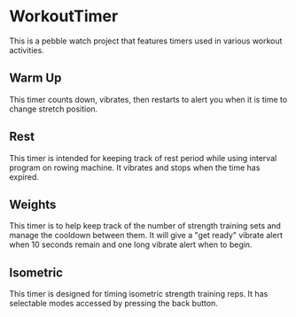 WorkoutTimer
============

This is a pebble watch project that features timers used in various workout activities.

Warm Up
-------
This timer counts down, vibrates, then restarts to alert you when it is time to change stretch position.

Rest
-----
This timer is intended for keeping track of rest period while using interval program on rowing machine.
It vibrates and stops when the time has expired.

Weights
--------
This timer is to help keep track of the number of strength training sets and manage the cooldown between them.
It will give a "get ready" vibrate alert when 10 seconds remain and one long vibrate alert when to begin.

Isometric
---------
This timer is designed for timing isometric strength training reps.
It has selectable modes accessed by pressing the back button.
